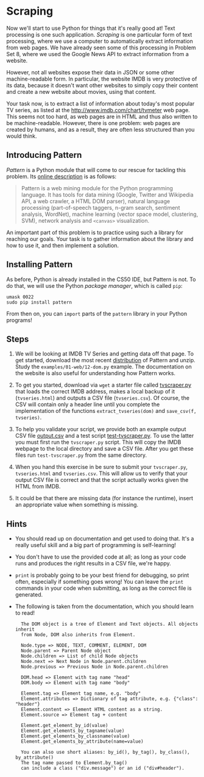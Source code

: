 # Scraping

Now we'll start to use Python for things that it's really good at! Text processing is one such application. *Scraping* is one particular form of text processing, where we use a computer to automatically extract information from web pages. We have already seen some of this processing in Problem Set 8, where we used the Google News API to extract information from a website.

However, not all websites expose their data in JSON or some other machine-readable form. In particular, the website IMDB is very protective of its data, because it doesn't want other websites to simply copy their content and create a new website about movies, using that content.

Your task now, is to extract a list of information about today's most popular TV series, as listed at the <http://www.imdb.com/chart/tvmeter> web page. This seems not too hard, as web pages are in HTML and thus also written to be machine-readable. However, there is one problem: web pages are created by humans, and as a result, they are often less structured than you would think.

## Introducing Pattern

*Pattern* is a Python module that will come to our rescue for tackling this problem. Its
[online description](http://www.clips.ua.ac.be/pages/pattern) is as follows:

> Pattern is a web mining module for the Python programming language. It has tools for data mining (Google, Twitter and Wikipedia API, a web crawler, a HTML DOM parser), natural language processing (part-of-speech taggers, n-gram search, sentiment analysis, WordNet), machine learning (vector space model, clustering, SVM), network analysis and `<canvas>` visualization.

An important part of this problem is to practice using such a library for reaching our goals. Your task is to gather information about the library and how to use it, and then implement a solution.

## Installing Pattern

As before, Python is already installed in the CS50 IDE, but Pattern is not. To do that, we will use the Python *package manager*, which is called `pip`:

	umask 0022
	sudo pip install pattern

From then on, you can `import` parts of the `pattern` library in your Python programs!

## Steps

1. We will be looking at IMDB TV Series and getting data off that page. To
get started, download the most recent [distribution](http://www.clips.ua.ac.be/pages/pattern) of Pattern and unzip. Study the `examples/01-web/12-dom.py` example. The documentation on the website is also useful for understanding how Pattern works.

2. To get you started, download via `wget` a starter file called [tvscraper.py] that 
loads the correct IMDB address, makes a local backup of it (`tvseries.html`)
and outputs a CSV file (`tvseries.csv`). Of course, the CSV will contain only a header line until
you complete the implementation of the functions `extract_tvseries(dom)` and
`save_csv(f, tvseries)`.

3. To help you validate your script, we provide both an example output CSV
file [output.csv] and a test script [test-tvscraper.py]. To use the latter you
must first run the `tvscraper.py` script. This will copy the IMDB webpage to the local directory
and save a CSV file. After you get these files run `test-tvscraper.py` from 
the same directory.

4. When you hand this exercise in be sure to submit your `tvscraper.py`, 
`tvseries.html` and `tvseries.csv`. This will allow us to verify that your
output CSV file is correct and that the script actually works given the HTML
from IMDB.

5. It could be that there are missing data (for instance the runtime), insert
   an appropriate value when something is missing.

[tvscraper.py]: distro/scraper/tvscraper.py
[test-tvscraper.py]: distro/scraper/test-tvscraper.py
[output.csv]: distro/scraper/output.csv

## Hints

- You should read up on documentation and get used to doing that. It's a really useful skill and a
  big part of programming is self-­learning!

- You don't have to use the provided code at all; as long as your code runs and produces the right
  results in a CSV file, we're happy.

- `print` is probably going to be your best friend for debugging, so print often, especially if
  something goes wrong! You can leave the `print` commands in your code when submitting, as long as the correct file is generated.

- The following is taken from the documentation, which you should learn to read!

		The DOM object is a tree of Element and Text objects. All objects inherit
		from Node, DOM also inherits from Element.

		Node.type => NODE, TEXT, COMMENT, ELEMENT, DOM
		Node.parent => Parent Node object
		Node.children => List of child Node objects
		Node.next => Next Node in Node.parent.children
		Node.previous => Previous Node in Node.parent.children

		DOM.head => Element with tag name "head"
		DOM.body => Element with tag name "body"

		Element.tag => Element tag name, e.g. "body"
		Element.attributes => Dictionary of tag attribute, e.g. {"class": "header"}
		Element.content => Element HTML content as a string.
		Element.source => Element tag + content

		Element.get_element_by_id(value)
		Element.get_elements_by_tagname(value)
		Element.get_elements_by_classname(value)
		Element.get_elements_by_attribute(name=value)

		You can also use short aliases: by_id(), by_tag(), by_class(), by_attribute()
		The tag name passed to Element.by_tag()
		can include a class ("div.message") or an id ("div#header").
